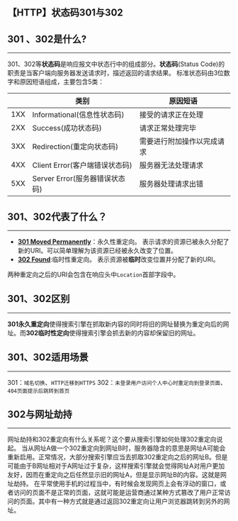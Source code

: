 ## 【HTTP】状态码301与302

## 301 、302是什么?

------

301、302等**状态码**是响应报文中状态行中的组成部分。**状态码**(Status Code)的职责是当客户端向服务器发送请求时，描述返回的请求结果。
 标准状态码由3位数字和原因短语组成，主要包含5类：

|      | 类别                           | 原因短语                   |
| ---- | ------------------------------ | -------------------------- |
| 1XX  | Informational(信息性状态码)    | 接受的请求正在处理         |
| 2XX  | Success(成功状态码)            | 请求正常处理完毕           |
| 3XX  | Redirection(重定向状态码)      | 需要进行附加操作以完成请求 |
| 4XX  | Client Error(客户端错误状态码) | 服务器无法处理请求         |
| 5XX  | Server Error(服务器错误状态码) | 服务器处理请求出错         |

## 301、302代表了什么？

------

-    [**301  Moved Permanently**](https://link.jianshu.com?t=https://zh.wikipedia.org/wiki/HTTP_301)：永久性重定向。
     表示请求的资源已被永久分配了新的URI。可以简单理解为该资源已经被永久改变了位置。
-    [**302  Found**](https://link.jianshu.com?t=https://zh.wikipedia.org/wiki/HTTP_302):临时性重定向。
     表示资源被**临时**改变位置并分配了新的URI。

两种重定向之后的URI会包含在响应头中`Location`首部字段中。

## 301、302区别

------

**301永久重定向**使得搜索引擎在抓取新内容的同时将旧的网址替换为重定向后的网址。而**302临时性定向**使得搜索引擎会抓去新的内容却保留旧的网址。

## 301、302适用场景

------

301：`域名切换`、`HTTP迁移到HTTPS`
 302：`未登录用户访问个人中心时重定向到登录页面`、`404页面提示后跳转到首页`

## 302与网址劫持

------

网址劫持和302重定向有什么关系呢？这个要从搜索引擎如何处理302重定向说起。
 当从网址A做一个302重定向到网址B时，服务器隐含的意思是网址A可能会重新启用。正常情况，大部分搜索引擎应当去抓取302重定向之后的网址B。但是可能由于B网址相对于A网址过于复杂，这样搜索引擎就会觉得网址A对用户更加友好，因而在重定向之后任然显示旧的网址A，但是显示网址B的内容。这就是网址劫持。
 在平常使用手机的过程当中，有时候会发现网页上会有浮动的窗口，或者访问的页面不是正常的页面，这就可能是运营商通过某种方式篡改了用户正常访问的页面。其中有一种方式就是通过返回302重定向让用户浏览器跳转到另外的网址。